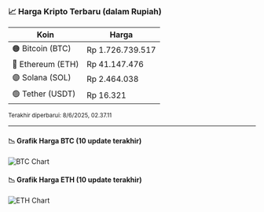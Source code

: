 

<!-- HARGA_KRIPTO -->
### 📈 Harga Kripto Terbaru (dalam Rupiah)

| Koin     | Harga         |
|----------|---------------|
| 🟠 Bitcoin (BTC)   | Rp 1.726.739.517 |
| 🔵 Ethereum (ETH)  | Rp 41.147.476 |
| 🟣 Solana (SOL)    | Rp 2.464.038 |
| 🟢 Tether (USDT)   | Rp 16.321 |

<sub>Terakhir diperbarui: 8/6/2025, 02.37.11</sub>

---

#### 📉 Grafik Harga BTC (10 update terakhir)
![BTC Chart](https://quickchart.io/chart?c=%7B%22type%22%3A%22line%22%2C%22data%22%3A%7B%22labels%22%3A%5B%2216%3A58%3A20%22%2C%2217%3A22%3A23%22%2C%2217%3A37%3A46%22%2C%2217%3A48%3A54%22%2C%2218%3A00%3A03%22%2C%2218%3A35%3A10%22%2C%2218%3A51%3A18%22%2C%2219%3A08%3A50%22%2C%2219%3A24%3A24%22%2C%2219%3A37%3A11%22%5D%2C%22datasets%22%3A%5B%7B%22label%22%3A%22Bitcoin%22%2C%22data%22%3A%5B1720291568%2C1721554526%2C1721982505%2C1721786205%2C1721205926%2C1725369808%2C1724585292%2C1724248726%2C1725880284%2C1726739517%5D%2C%22fill%22%3Afalse%2C%22borderColor%22%3A%22blue%22%2C%22tension%22%3A0.1%7D%5D%7D%7D)

#### 📉 Grafik Harga ETH (10 update terakhir)
![ETH Chart](https://quickchart.io/chart?c=%7B%22type%22%3A%22line%22%2C%22data%22%3A%7B%22labels%22%3A%5B%2216%3A58%3A20%22%2C%2217%3A22%3A23%22%2C%2217%3A37%3A46%22%2C%2217%3A48%3A54%22%2C%2218%3A00%3A03%22%2C%2218%3A35%3A10%22%2C%2218%3A51%3A18%22%2C%2219%3A08%3A50%22%2C%2219%3A24%3A24%22%2C%2219%3A37%3A11%22%5D%2C%22datasets%22%3A%5B%7B%22label%22%3A%22Ethereum%22%2C%22data%22%3A%5B41033366%2C41007568%2C41008044%2C40999343%2C40984520%2C41102364%2C41065355%2C41081193%2C41116686%2C41147476%5D%2C%22fill%22%3Afalse%2C%22borderColor%22%3A%22blue%22%2C%22tension%22%3A0.1%7D%5D%7D%7D)

<!-- /HARGA_KRIPTO -->